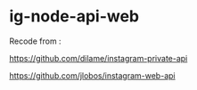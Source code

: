 # ig-node-api-web
Recode from : 

https://github.com/dilame/instagram-private-api 

https://github.com/jlobos/instagram-web-api
